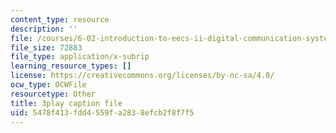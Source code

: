 ```yaml
---
content_type: resource
description: ''
file: /courses/6-02-introduction-to-eecs-ii-digital-communication-systems-fall-2012/5478f413fdd4559fa2838efcb2f8f7f5_7kpuZgm-3GY.vtt
file_size: 72883
file_type: application/x-subrip
learning_resource_types: []
license: https://creativecommons.org/licenses/by-nc-sa/4.0/
ocw_type: OCWFile
resourcetype: Other
title: 3play caption file
uid: 5478f413-fdd4-559f-a283-8efcb2f8f7f5
---
```

